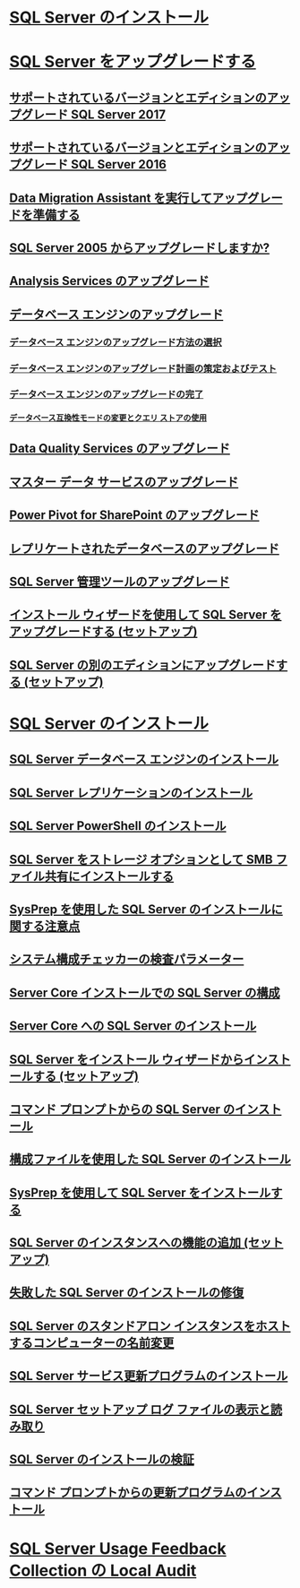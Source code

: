 # [SQL Server のインストール](installation-for-sql-server.md)  
# [SQL Server をアップグレードする](upgrade-sql-server.md)  
## [サポートされているバージョンとエディションのアップグレード SQL Server 2017](supported-version-and-edition-upgrades-2017.md)  
## [サポートされているバージョンとエディションのアップグレード SQL Server 2016](supported-version-and-edition-upgrades.md)  
## [Data Migration Assistant を実行してアップグレードを準備する](prepare-for-upgrade-by-running-data-migration-assistant.md)  
## [SQL Server 2005 からアップグレードしますか?](are-you-upgrading-from-sql-server-2005.md)  
## [Analysis Services のアップグレード](upgrade-analysis-services.md)  
## [データベース エンジンのアップグレード](upgrade-database-engine.md)  
### [データベース エンジンのアップグレード方法の選択](choose-a-database-engine-upgrade-method.md)  
### [データベース エンジンのアップグレード計画の策定およびテスト](plan-and-test-the-database-engine-upgrade-plan.md)  
### [データベース エンジンのアップグレードの完了](complete-the-database-engine-upgrade.md)  
#### [データベース互換性モードの変更とクエリ ストアの使用](change-the-database-compatibility-mode-and-use-the-query-store.md)  
## [Data Quality Services のアップグレード](upgrade-data-quality-services.md)  
## [マスター データ サービスのアップグレード](upgrade-master-data-services.md)  
## [Power Pivot for SharePoint のアップグレード](upgrade-power-pivot-for-sharepoint.md)  
## [レプリケートされたデータベースのアップグレード](upgrade-replicated-databases.md)  
## [SQL Server 管理ツールのアップグレード](upgrade-sql-server-management-tools.md)  
## [インストール ウィザードを使用して SQL Server をアップグレードする (セットアップ)](upgrade-sql-server-using-the-installation-wizard-setup.md)  
## [SQL Server の別のエディションにアップグレードする (セットアップ)](upgrade-to-a-different-edition-of-sql-server-setup.md)  
# [SQL Server のインストール](install-sql-server.md)  
## [SQL Server データベース エンジンのインストール](install-sql-server-database-engine.md)  
## [SQL Server レプリケーションのインストール](install-sql-server-replication.md)  
## [SQL Server PowerShell のインストール](install-sql-server-powershell.md)  
## [SQL Server をストレージ オプションとして SMB ファイル共有にインストールする](install-sql-server-with-smb-fileshare-as-a-storage-option.md)  
## [SysPrep を使用した SQL Server のインストールに関する注意点](considerations-for-installing-sql-server-using-sysprep.md)  
## [システム構成チェッカーの検査パラメーター](check-parameters-for-the-system-configuration-checker.md)  
## [Server Core インストールでの SQL Server の構成](configure-sql-server-on-a-server-core-installation.md)  
## [Server Core への SQL Server のインストール](install-sql-server-on-server-core.md)  
## [SQL Server をインストール ウィザードからインストールする (セットアップ)](install-sql-server-from-the-installation-wizard-setup.md)
## [コマンド プロンプトからの SQL Server のインストール](install-sql-server-2016-from-the-command-prompt.md)  
## [構成ファイルを使用した SQL Server のインストール](install-sql-server-2016-using-a-configuration-file.md)  
## [SysPrep を使用して SQL Server をインストールする](install-sql-server-using-sysprep.md)  
## [SQL Server のインスタンスへの機能の追加 (セットアップ)](add-features-to-an-instance-of-sql-server-2016-setup.md)  
## [失敗した SQL Server のインストールの修復](repair-a-failed-sql-server-installation.md)  
## [SQL Server のスタンドアロン インスタンスをホストするコンピューターの名前変更](rename-a-computer-that-hosts-a-stand-alone-instance-of-sql-server.md)  
## [SQL Server サービス更新プログラムのインストール](install-sql-server-servicing-updates.md)  
## [SQL Server セットアップ ログ ファイルの表示と読み取り](view-and-read-sql-server-setup-log-files.md)  
## [SQL Server のインストールの検証](validate-a-sql-server-installation.md)  
## [コマンド プロンプトからの更新プログラムのインストール](installing-updates-from-the-command-prompt.md)  
# [SQL Server Usage Feedback Collection の Local Audit](local-audit-for-sql-server-usage-feedback-collection.md)  
